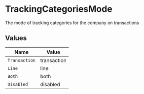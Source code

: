 # TrackingCategoriesMode

The mode of tracking categories for the company on transactions


## Values

| Name          | Value         |
| ------------- | ------------- |
| `Transaction` | transaction   |
| `Line`        | line          |
| `Both`        | both          |
| `Disabled`    | disabled      |